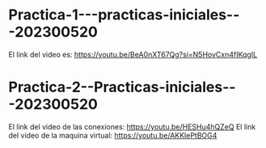 # Practica-1---practicas-iniciales---202300520
El link del video es: https://youtu.be/BeA0nXT67Qg?si=N5HovCxn4fIKqgIL

# Practica-2--Practicas-iniciales---202300520
El link del video de las conexiones: https://youtu.be/HESHu4hQZeQ
El link del video de la maquina virtual: https://youtu.be/AKKlePtBOG4

